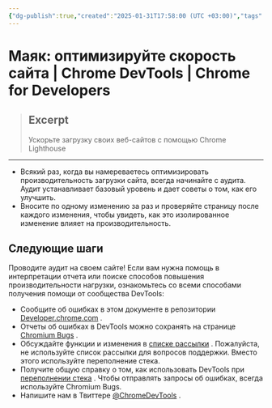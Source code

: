 ```yaml
---
{"dg-publish":true,"created":"2025-01-31T17:58:00 (UTC +03:00)","tags":[],"source":"https://developer.chrome.com/docs/devtools/lighthouse?hl=ru","author":"Kayce Basques","permalink":"/projects/extentions/dev-tools/lighthouse/","dgPassFrontmatter":true}
---
```



# Маяк: оптимизируйте скорость сайта  |  Chrome DevTools  |  Chrome for Developers

> ## Excerpt
> Ускорьте загрузку своих веб-сайтов с помощью Chrome Lighthouse

---

-   Всякий раз, когда вы намереваетесь оптимизировать производительность загрузки сайта, всегда начинайте с аудита. Аудит устанавливает базовый уровень и дает советы о том, как его улучшить.
-   Вносите по одному изменению за раз и проверяйте страницу после каждого изменения, чтобы увидеть, как это изолированное изменение влияет на производительность.

## Следующие шаги

Проводите аудит на своем сайте! Если вам нужна помощь в интерпретации отчета или поиске способов повышения производительности нагрузки, ознакомьтесь со всеми способами получения помощи от сообщества DevTools:

-   Сообщите об ошибках в этом документе в репозитории [Developer.chrome.com](https://github.com/GoogleChrome/developer.chrome.com/issues/new/choose) .
-   Отчеты об ошибках в DevTools можно сохранять на странице [Chromium Bugs](https://crbug.com/) .
-   Обсуждайте функции и изменения в [списке рассылки](https://groups.google.com/forum/?hl=ru#!forum/google-chrome-developer-tools) . Пожалуйста, не используйте список рассылки для вопросов поддержки. Вместо этого используйте переполнение стека.
-   Получите общую справку о том, как использовать DevTools при [переполнении стека](https://stackoverflow.com/questions/tagged/google-chrome-devtools) . Чтобы отправлять запросы об ошибках, всегда используйте Chromium Bugs.
-   Напишите нам в Твиттере [@ChromeDevTools](https://twitter.com/chromedevtools) . 